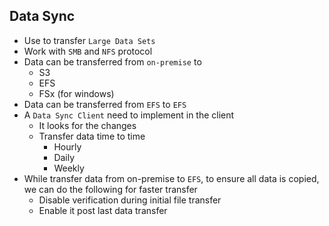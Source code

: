## Data Sync

- Use to transfer `Large Data Sets`
- Work with `SMB` and `NFS` protocol
- Data can be transferred from `on-premise` to
  - S3
  - EFS
  - FSx (for windows)
- Data can be transferred from `EFS` to `EFS`
- A `Data Sync Client` need to implement in the client
  - It looks for the changes
  - Transfer data time to time
    - Hourly
    - Daily
    - Weekly
- While transfer data from on-premise to `EFS`, to ensure all data is copied, we can do the following for faster transfer
  - Disable verification during initial file transfer
  - Enable it post last data transfer
